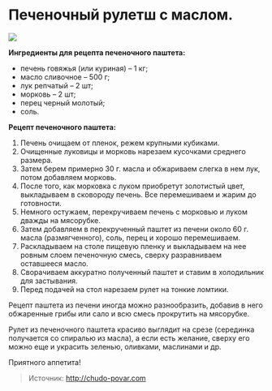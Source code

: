 # Печеночный рулетш с маслом.

![](/images/Kulinar/Salad/rulet-s-maslom-pechenochny-j.jpg)

**Ингредиенты для рецепта печеночного паштета:**

- печень говяжья (или куриная) – 1 кг;
- масло сливочное – 500 г;
- лук репчатый – 2 шт;
- морковь – 2 шт;
- перец черный молотый;
- соль.

**Рецепт печеночного паштета:**

1. Печень очищаем от пленок, режем крупными кубиками.
2. Очищенные луковицы и морковь нарезаем кусочками среднего размера.
3. Затем берем примерно 30 г. масла и обжариваем слегка в нем лук, потом добавляем морковь.
4. После того, как морковка с луком приобретут золотистый цвет, выкладываем в сковороду печень. Все перемешиваем и жарим до готовности.
5. Немного остужаем, перекручиваем печень с морковью и луком дважды на мясорубке.
6. Затем добавляем в перекрученный паштет из печени около 60 г. масла (размягченного), соль, перец и хорошо перемешиваем.
7. Раскладываем на столе пищевую пленку и выкладываем на нее ровным слоем печеночную смесь, сверху разравниваем оставшееся масло.
8. Сворачиваем аккуратно полученный паштет и ставим в холодильник для застывания.
9. Перед подачей на стол нарезаем рулет на тонкие ломтики.

Рецепт паштета из печени иногда можно разнообразить, добавив в него обжаренные грибы или сало и всю смесь прокрутить на мясорубке.

Рулет из печеночного паштета красиво выглядит на срезе (серединка получается со спиралью из масла), а если есть желание, сверху его можно еще и украсить зеленью, оливками, маслинами и др.

Приятного аппетита!

> Источник: http://chudo-povar.com
